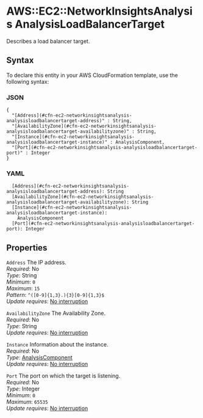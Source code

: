 # AWS::EC2::NetworkInsightsAnalysis AnalysisLoadBalancerTarget<a name="aws-properties-ec2-networkinsightsanalysis-analysisloadbalancertarget"></a>

Describes a load balancer target\.

## Syntax<a name="aws-properties-ec2-networkinsightsanalysis-analysisloadbalancertarget-syntax"></a>

To declare this entity in your AWS CloudFormation template, use the following syntax:

### JSON<a name="aws-properties-ec2-networkinsightsanalysis-analysisloadbalancertarget-syntax.json"></a>

```
{
  "[Address](#cfn-ec2-networkinsightsanalysis-analysisloadbalancertarget-address)" : String,
  "[AvailabilityZone](#cfn-ec2-networkinsightsanalysis-analysisloadbalancertarget-availabilityzone)" : String,
  "[Instance](#cfn-ec2-networkinsightsanalysis-analysisloadbalancertarget-instance)" : AnalysisComponent,
  "[Port](#cfn-ec2-networkinsightsanalysis-analysisloadbalancertarget-port)" : Integer
}
```

### YAML<a name="aws-properties-ec2-networkinsightsanalysis-analysisloadbalancertarget-syntax.yaml"></a>

```
  [Address](#cfn-ec2-networkinsightsanalysis-analysisloadbalancertarget-address): String
  [AvailabilityZone](#cfn-ec2-networkinsightsanalysis-analysisloadbalancertarget-availabilityzone): String
  [Instance](#cfn-ec2-networkinsightsanalysis-analysisloadbalancertarget-instance):
    AnalysisComponent
  [Port](#cfn-ec2-networkinsightsanalysis-analysisloadbalancertarget-port): Integer
```

## Properties<a name="aws-properties-ec2-networkinsightsanalysis-analysisloadbalancertarget-properties"></a>

`Address` <a name="cfn-ec2-networkinsightsanalysis-analysisloadbalancertarget-address"></a>
The IP address\.  
_Required_: No  
_Type_: String  
_Minimum_: `0`  
_Maximum_: `15`  
_Pattern_: `^([0-9]{1,3}.){3}[0-9]{1,3}$`  
_Update requires_: [No interruption](https://docs.aws.amazon.com/AWSCloudFormation/latest/UserGuide/using-cfn-updating-stacks-update-behaviors.html#update-no-interrupt)

`AvailabilityZone` <a name="cfn-ec2-networkinsightsanalysis-analysisloadbalancertarget-availabilityzone"></a>
The Availability Zone\.  
_Required_: No  
_Type_: String  
_Update requires_: [No interruption](https://docs.aws.amazon.com/AWSCloudFormation/latest/UserGuide/using-cfn-updating-stacks-update-behaviors.html#update-no-interrupt)

`Instance` <a name="cfn-ec2-networkinsightsanalysis-analysisloadbalancertarget-instance"></a>
Information about the instance\.  
_Required_: No  
_Type_: [AnalysisComponent](aws-properties-ec2-networkinsightsanalysis-analysiscomponent.md)  
_Update requires_: [No interruption](https://docs.aws.amazon.com/AWSCloudFormation/latest/UserGuide/using-cfn-updating-stacks-update-behaviors.html#update-no-interrupt)

`Port` <a name="cfn-ec2-networkinsightsanalysis-analysisloadbalancertarget-port"></a>
The port on which the target is listening\.  
_Required_: No  
_Type_: Integer  
_Minimum_: `0`  
_Maximum_: `65535`  
_Update requires_: [No interruption](https://docs.aws.amazon.com/AWSCloudFormation/latest/UserGuide/using-cfn-updating-stacks-update-behaviors.html#update-no-interrupt)
